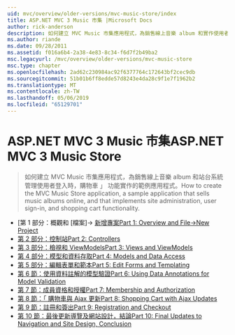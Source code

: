 ```yaml
---
uid: mvc/overview/older-versions/mvc-music-store/index
title: ASP.NET MVC 3 Music 市集 |Microsoft Docs
author: rick-anderson
description: 如何建立 MVC Music 市集應用程式，為銷售線上音樂 album 和實作使用者登入的網站管理 中的範例應用程式...
ms.author: riande
ms.date: 09/28/2011
ms.assetid: f016a6b4-2a38-4e83-8c34-f6d7f2b49ba2
msc.legacyurl: /mvc/overview/older-versions/mvc-music-store
msc.type: chapter
ms.openlocfilehash: 2ad62c230984ac92f6377764c172643bf2cec9db
ms.sourcegitcommit: 51b01b6ff8edde57d8243e4da28c9f1e7f1962b2
ms.translationtype: MT
ms.contentlocale: zh-TW
ms.lasthandoff: 05/06/2019
ms.locfileid: "65129701"
---
```

# <a name="aspnet-mvc-3-music-store"></a><span data-ttu-id="6e7e5-103">ASP.NET MVC 3 Music 市集</span><span class="sxs-lookup"><span data-stu-id="6e7e5-103">ASP.NET MVC 3 Music Store</span></span>

> <span data-ttu-id="6e7e5-104">如何建立 MVC Music 市集應用程式，為銷售線上音樂 album 和站台系統管理使用者登入時，購物車 」 功能實作的範例應用程式。</span><span class="sxs-lookup"><span data-stu-id="6e7e5-104">How to create the MVC Music Store application, a sample application that sells music albums online, and that implements site administration, user sign-in, and shopping cart functionality.</span></span>

- <span data-ttu-id="6e7e5-105">[第 1 部分：概觀和 [檔案]-> [新增專案](mvc-music-store-part-1.md)</span><span class="sxs-lookup"><span data-stu-id="6e7e5-105">[Part 1: Overview and File->New Project](mvc-music-store-part-1.md)</span></span>
- [<span data-ttu-id="6e7e5-106">第 2 部分：控制站</span><span class="sxs-lookup"><span data-stu-id="6e7e5-106">Part 2: Controllers</span></span>](mvc-music-store-part-2.md)
- [<span data-ttu-id="6e7e5-107">第 3 部分：檢視和 ViewModels</span><span class="sxs-lookup"><span data-stu-id="6e7e5-107">Part 3: Views and ViewModels</span></span>](mvc-music-store-part-3.md)
- [<span data-ttu-id="6e7e5-108">第 4 部分：模型和資料存取</span><span class="sxs-lookup"><span data-stu-id="6e7e5-108">Part 4: Models and Data Access</span></span>](mvc-music-store-part-4.md)
- [<span data-ttu-id="6e7e5-109">第 5 部分：編輯表單和範本</span><span class="sxs-lookup"><span data-stu-id="6e7e5-109">Part 5: Edit Forms and Templating</span></span>](mvc-music-store-part-5.md)
- [<span data-ttu-id="6e7e5-110">第 6 節：使用資料註解的模型驗證</span><span class="sxs-lookup"><span data-stu-id="6e7e5-110">Part 6: Using Data Annotations for Model Validation</span></span>](mvc-music-store-part-6.md)
- [<span data-ttu-id="6e7e5-111">第 7 節：成員資格和授權</span><span class="sxs-lookup"><span data-stu-id="6e7e5-111">Part 7: Membership and Authorization</span></span>](mvc-music-store-part-7.md)
- [<span data-ttu-id="6e7e5-112">第 8 節：「 購物車與 Ajax 更新</span><span class="sxs-lookup"><span data-stu-id="6e7e5-112">Part 8: Shopping Cart with Ajax Updates</span></span>](mvc-music-store-part-8.md)
- [<span data-ttu-id="6e7e5-113">第 9 節：註冊和簽出</span><span class="sxs-lookup"><span data-stu-id="6e7e5-113">Part 9: Registration and Checkout</span></span>](mvc-music-store-part-9.md)
- [<span data-ttu-id="6e7e5-114">第 10 節：最後更新導覽及網站設計，結論</span><span class="sxs-lookup"><span data-stu-id="6e7e5-114">Part 10: Final Updates to Navigation and Site Design, Conclusion</span></span>](mvc-music-store-part-10.md)
